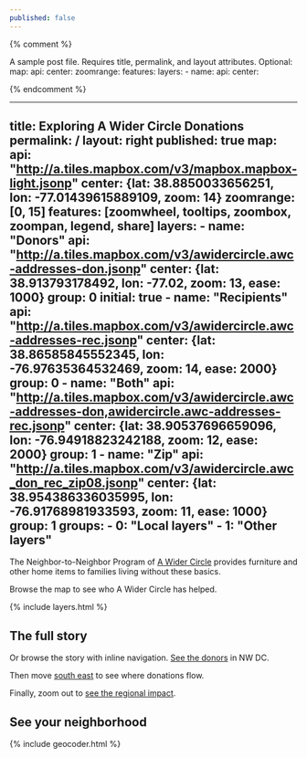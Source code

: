 ```yaml
---
published: false
---
```


{% comment %}



A sample post file. Requires title, permalink,  and layout attributes.
Optional:
map: 
    api:
    center:
    zoomrange:
    features:
layers:
    - name:
      api:
      center:

{% endcomment %}

---
title: Exploring A Wider Circle Donations
permalink: /
layout: right
published: true
map: 
    api: "http://a.tiles.mapbox.com/v3/mapbox.mapbox-light.jsonp"
    center: {lat: 38.8850033656251, lon: -77.01439615889109, zoom: 14}
    zoomrange: [0, 15]
    features: [zoomwheel, tooltips, zoombox, zoompan, legend, share]
layers:
    - name: "Donors"
      api: "http://a.tiles.mapbox.com/v3/awidercircle.awc-addresses-don.jsonp"
      center: {lat: 38.913793178492, lon: -77.02, zoom: 13, ease: 1000}
      group: 0
      initial: true
    - name: "Recipients"
      api: "http://a.tiles.mapbox.com/v3/awidercircle.awc-addresses-rec.jsonp"
      center: {lat: 38.86585845552345, lon: -76.97635364532469, zoom: 14, ease: 2000}
      group: 0
    - name: "Both"
      api: "http://a.tiles.mapbox.com/v3/awidercircle.awc-addresses-don,awidercircle.awc-addresses-rec.jsonp"
      center: {lat: 38.90537696659096, lon: -76.94918823242188, zoom: 12, ease: 2000}
      group: 1
    - name: "Zip"
      api: "http://a.tiles.mapbox.com/v3/awidercircle.awc_don_rec_zip08.jsonp"
      center: {lat: 38.954386336035995, lon: -76.91768981933593, zoom: 11, ease: 1000}
      group: 1
groups: 
    - 0: "Local layers"
    - 1: "Other layers"
---
<div id="about" markdown="1">

The Neighbor-to-Neighbor Program of [A Wider Circle](http://www.awidercircle.org/) provides furniture and other home items to families living without these basics.

Browse the map to see who A Wider Circle has helped.

</div>

{% include layers.html %}


## The full story

Or browse the story with inline navigation. <a data-control="layer" href="#donors">See the donors</a> in NW DC.

Then move <a data-control='layer' href="#recipients">south east</a> to see where donations flow.

Finally, zoom out to <a data-control="layer" href="#zip">see the regional impact</a>.


## See your neighborhood

{% include geocoder.html %}
